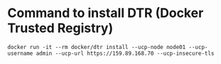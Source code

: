 
# Command to install DTR (Docker Trusted Registry)

    docker run -it --rm docker/dtr install --ucp-node node01 --ucp-username admin --ucp-url https://159.89.168.70 --ucp-insecure-tls
